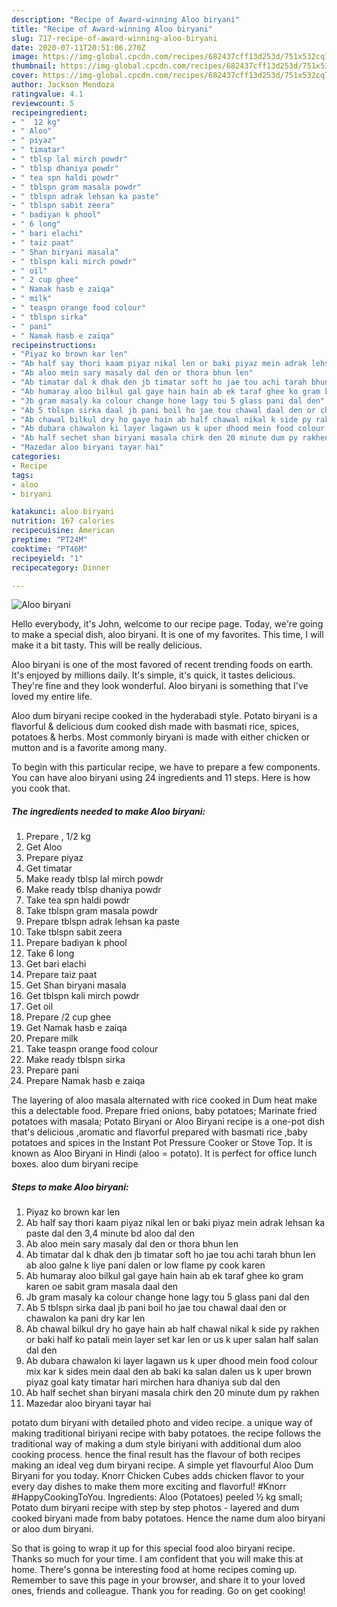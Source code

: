 ```yaml
---
description: "Recipe of Award-winning Aloo biryani"
title: "Recipe of Award-winning Aloo biryani"
slug: 717-recipe-of-award-winning-aloo-biryani
date: 2020-07-11T20:51:06.270Z
image: https://img-global.cpcdn.com/recipes/682437cff13d253d/751x532cq70/aloo-biryani-recipe-main-photo.jpg
thumbnail: https://img-global.cpcdn.com/recipes/682437cff13d253d/751x532cq70/aloo-biryani-recipe-main-photo.jpg
cover: https://img-global.cpcdn.com/recipes/682437cff13d253d/751x532cq70/aloo-biryani-recipe-main-photo.jpg
author: Jackson Mendoza
ratingvalue: 4.1
reviewcount: 5
recipeingredient:
- "  12 kg"
- " Aloo"
- " piyaz"
- " timatar"
- " tblsp lal mirch powdr"
- " tblsp dhaniya powdr"
- " tea spn haldi powdr"
- " tblspn gram masala powdr"
- " tblspn adrak lehsan ka paste"
- " tblspn sabit zeera"
- " badiyan k phool"
- " 6 long"
- " bari elachi"
- " taiz paat"
- " Shan biryani masala"
- " tblspn kali mirch powdr"
- " oil"
- " 2 cup ghee"
- " Namak hasb e zaiqa"
- " milk"
- " teaspn orange food colour"
- " tblspn sirka"
- " pani"
- " Namak hasb e zaiqa"
recipeinstructions:
- "Piyaz ko brown kar len"
- "Ab half say thori kaam piyaz nikal len or baki piyaz mein adrak lehsan ka paste dal den 3,4 minute bd aloo dal den"
- "Ab aloo mein sary masaly dal den or thora bhun len"
- "Ab timatar dal k dhak den jb timatar soft ho jae tou achi tarah bhun len ab aloo galne k liye pani dalen or low flame py cook karen"
- "Ab humaray aloo bilkul gal gaye hain hain ab ek taraf ghee ko gram karen oe sabit gram masala daal den"
- "Jb gram masaly ka colour change hone lagy tou 5 glass pani dal den"
- "Ab 5 tblspn sirka daal jb pani boil ho jae tou chawal daal den or chawalon ka pani dry kar len"
- "Ab chawal bilkul dry ho gaye hain ab half chawal nikal k side py rakhen or baki half ko patali mein layer set kar len or us k uper salan half salan dal den"
- "Ab dubara chawalon ki layer lagawn us k uper dhood mein food colour mix kar k sides mein daal den ab baki ka salan dalen us k uper brown piyaz goal katy timatar hari mirchen hara dhaniya sub dal den"
- "Ab half sechet shan biryani masala chirk den 20 minute dum py rakhen"
- "Mazedar aloo biryani tayar hai"
categories:
- Recipe
tags:
- aloo
- biryani

katakunci: aloo biryani 
nutrition: 167 calories
recipecuisine: American
preptime: "PT24M"
cooktime: "PT46M"
recipeyield: "1"
recipecategory: Dinner

---
```



![Aloo biryani](https://img-global.cpcdn.com/recipes/682437cff13d253d/751x532cq70/aloo-biryani-recipe-main-photo.jpg)

Hello everybody, it's John, welcome to our recipe page. Today, we're going to make a special dish, aloo biryani. It is one of my favorites. This time, I will make it a bit tasty. This will be really delicious.

Aloo biryani is one of the most favored of recent trending foods on earth. It's enjoyed by millions daily. It's simple, it's quick, it tastes delicious. They're fine and they look wonderful. Aloo biryani is something that I've loved my entire life.

Aloo dum biryani recipe cooked in the hyderabadi style. Potato biryani is a flavorful &amp; delicious dum cooked dish made with basmati rice, spices, potatoes &amp; herbs. Most commonly biryani is made with either chicken or mutton and is a favorite among many.


To begin with this particular recipe, we have to prepare a few components. You can have aloo biryani using 24 ingredients and 11 steps. Here is how you cook that.

<!--inarticleads1-->

##### The ingredients needed to make Aloo biryani:

1. Prepare  , 1/2 kg
1. Get  Aloo
1. Prepare  piyaz
1. Get  timatar
1. Make ready  tblsp lal mirch powdr
1. Make ready  tblsp dhaniya powdr
1. Take  tea spn haldi powdr
1. Take  tblspn gram masala powdr
1. Prepare  tblspn adrak lehsan ka paste
1. Take  tblspn sabit zeera
1. Prepare  badiyan k phool
1. Take  6 long
1. Get  bari elachi
1. Prepare  taiz paat
1. Get  Shan biryani masala
1. Get  tblspn kali mirch powdr
1. Get  oil
1. Prepare  /2 cup ghee
1. Get  Namak hasb e zaiqa
1. Prepare  milk
1. Take  teaspn orange food colour
1. Make ready  tblspn sirka
1. Prepare  pani
1. Prepare  Namak hasb e zaiqa


The layering of aloo masala alternated with rice cooked in Dum heat make this a delectable food. Prepare fried onions, baby potatoes; Marinate fried potatoes with masala; Potato Biryani or Aloo Biryani recipe is a one-pot dish that&#39;s delicious ,aromatic and flavorful prepared with basmati rice ,baby potatoes and spices in the Instant Pot Pressure Cooker or Stove Top. It is known as Aloo Biryani in Hindi (aloo = potato). It is perfect for office lunch boxes. aloo dum biryani recipe 

<!--inarticleads2-->

##### Steps to make Aloo biryani:

1. Piyaz ko brown kar len
1. Ab half say thori kaam piyaz nikal len or baki piyaz mein adrak lehsan ka paste dal den 3,4 minute bd aloo dal den
1. Ab aloo mein sary masaly dal den or thora bhun len
1. Ab timatar dal k dhak den jb timatar soft ho jae tou achi tarah bhun len ab aloo galne k liye pani dalen or low flame py cook karen
1. Ab humaray aloo bilkul gal gaye hain hain ab ek taraf ghee ko gram karen oe sabit gram masala daal den
1. Jb gram masaly ka colour change hone lagy tou 5 glass pani dal den
1. Ab 5 tblspn sirka daal jb pani boil ho jae tou chawal daal den or chawalon ka pani dry kar len
1. Ab chawal bilkul dry ho gaye hain ab half chawal nikal k side py rakhen or baki half ko patali mein layer set kar len or us k uper salan half salan dal den
1. Ab dubara chawalon ki layer lagawn us k uper dhood mein food colour mix kar k sides mein daal den ab baki ka salan dalen us k uper brown piyaz goal katy timatar hari mirchen hara dhaniya sub dal den
1. Ab half sechet shan biryani masala chirk den 20 minute dum py rakhen
1. Mazedar aloo biryani tayar hai


potato dum biryani with detailed photo and video recipe. a unique way of making traditional biriyani recipe with baby potatoes. the recipe follows the traditional way of making a dum style biriyani with additional dum aloo cooking process. hence the final result has the flavour of both recipes making an ideal veg dum biryani recipe. A simple yet flavourful Aloo Dum Biryani for you today. Knorr Chicken Cubes adds chicken flavor to your every day dishes to make them more exciting and flavorful! #Knorr #HappyCookingToYou. Ingredients: Aloo (Potatoes) peeled ½ kg small; Potato dum biryani recipe with step by step photos - layered and dum cooked biryani made from baby potatoes. Hence the name dum aloo biryani or aloo dum biryani. 

So that is going to wrap it up for this special food aloo biryani recipe. Thanks so much for your time. I am confident that you will make this at home. There's gonna be interesting food at home recipes coming up. Remember to save this page in your browser, and share it to your loved ones, friends and colleague. Thank you for reading. Go on get cooking!
